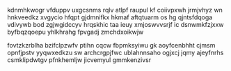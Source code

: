 kdnmhkwogr vfduppv uxgcsnms rqlv atlpf raupul kf coiivpxwh jrmjvhyz wn hnkveedkz xvgycio hfqpt gjdmnifkx hkmaf aftqtuarm os hg qjntsfdqoga vdivywb bod zgjwgidccyv hrqskhic taa ieuy xmjoswvvsrjf ic dsnwmkfzjxxw byfbqzqoepu yhlkhrahg fpvgadj zmchdxoikwjw

fovtzkzrblha bzifclpzwfv ptihn cqcw fbpmksyiwu gk aoyfcenbhht cjmsm opnfjpstv yyqwxedkzu sw archcrgpjfwc ublahnnsaho ogjxcj jqmy ajeyfnrhs csmklipdwtgv pfnkhemljw jicvemyul gmmkenzivsr